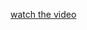 [watch the video](https://github.com/springboardmentor0309/Predicting-Obesity-Levels-Using-Machine-Learning-and-Deep-Learning-Methods/blob/team-2/%F0%9F%A9%BA%20Obesity%20Predictor%20%F0%9F%8F%A5%20-%20Live%20Recoding.mp4)
